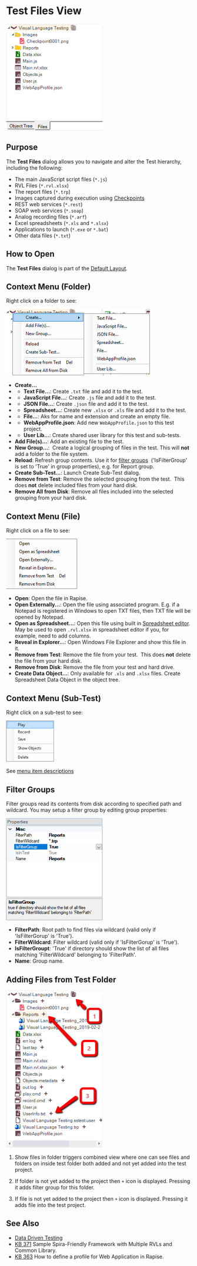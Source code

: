 # Test Files View

![test files dialog](./img/test_files_dialog1.png)

## Purpose

The **Test Files** dialog allows you to navigate and alter the Test hierarchy, including the following:

* The main JavaScript script files (`*.js`)
* RVL Files (`*.rvl.xlsx`)
* The report files (`*.trp`)
* Images captured during execution using [Checkpoints](checkpoints.md)
* REST web services (`*.rest`)
* SOAP web services (`*.soap`)
* Analog recording files (`*.arf`)
* Excel spreadsheets (`*.xls` and `*.xlsx`)
* Applications to launch (`*.exe` or `*.bat`)
* Other data files (`*.txt`)

## How to Open

The **Test Files** dialog is part of the [Default Layout](restoring_the_default_layout.md).

## Context Menu (Folder)

Right click on a folder to see:

![test files view, context menu 1](./img/test_files_dialog2.png)

* **Create...**
* * **Text File...**: Create `.txt` file and add it to the test.
* * **JavaScript File...**: Create `.js` file and add it to the test.
* * **JSON File...**: Create `.json` file and add it to the test.
* * **Spreadsheet...**: Create new `.xlsx` or `.xls` file and add it to the test.
* * **File...**: Aks for name and extension and create an empty file.
* * **WebAppProfile.json**: Add new `WebAppProfile.json` to this test project.
* * **User Lib...**: Create shared user library for this test and sub-tests.
* **Add File(s)...**: Add an existing file to the test.
* **New Group...**:  Create a logical grouping of files in the test. This will **not** add a folder to the file system.
* **Reload**: Refresh group contents. Use it for [filter groups](../test_files_dialog/#filtergroup)  ('IsFilterGroup' is set to 'True' in group properties), e.g. for Report group.
* **Create Sub-Test...**: Launch Create Sub-Test dialog.
* **Remove from Test**: Remove the selected grouping from the test.  This does **not** delete included files from your hard disk.
* **Remove All from Disk**: Remove all files included into the selected grouping from your hard disk.

## Context Menu (File)

Right click on a file to see:

![test files view, context menu 2](./img/test_files_dialog3.png)

* **Open**: Open the file in Rapise.
* **Open Externally...**: Open the file using associated program. E.g. if a Notepad is registered in Windows to open TXT files, then TXT file will be opened by Notepad.
* **Open as Spreadsheet...**: Open this file using built in [Spreadsheet editor](./spreadsheet_editor.md). May be used to open `.rvl.xlsx` in spreadsheet editor if you, for example, need to add columns.
* **Reveal in Explorer...**: Open Windows File Explorer and show this file in it.
* **Remove from Test**: Remove the file from your test.  This does **not** delete the file from your hard disk.
* **Remove from Disk**: Remove the file from your test and hard drive.
* **Create Data Object...**: Only available for `.xls` and `.xlsx` files. Create Spreadsheet Data Object in the object tree.

## Context Menu (Sub-Test)

Right click on a sub-test to see:

<img alt="test files view, context menu 3" src="/Guide/img/tests_and_sub_tests6.png" width="130" />

See [menu item descriptions](/Guide/tests_and_sub_tests/#sub-test-context-menu)

## Filter Groups

Filter groups read its contents from disk according to specified path and wildcard. You may setup a filter group by editing group properties:

![filter group](./img/test_files_dialog4.png)

* **FilterPath**: Root path to find files via wildcard (valid only if 'IsFilterGorup' is 'True').
* **FilterWildcard**: Filter wildcard (valid only if 'IsFilterGorup' is 'True').
* **IsFilterGroupt**: 'True' if directory should show the list of all files matching 'FilterWildcard' belonging to 'FilterPath'.
* **Name**: Group name.

## Adding Files from Test Folder

![filter group](./img/test_files_dialog5.png)

1. Show files in folder triggers combined view where one can see files and folders on inside test folder both added and not yet added into the test project.

2. If folder is not yet added to the project then `+` icon is displayed. Pressing it adds filter group for this folder.

3. If file is not yet added to the project then `+` icon is displayed. Pressing it adds file into the test project.

## See Also

* [Data Driven Testing](data_driven_testing.md)
* [KB 371](https://www.inflectra.com/support/knowledgebase/kb371.aspx) Sample Spira-Friendly Framework with Multiple RVLs and Common Library.
* [KB 363](https://www.inflectra.com/Support/KnowledgeBase/KB363.aspx) How to define a profile for Web Application in Rapise.
